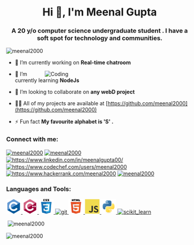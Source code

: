 <h1 align="center">Hi 👋, I'm Meenal Gupta</h1>
<h3 align="center">A 20 y/o computer science undergraduate student . I have a soft spot for technology and communities.</h3>

<p align="left"> <img src="https://komarev.com/ghpvc/?username=meenal2000&label=Profile%20views&color=0e75b6&style=flat" alt="meenal2000" /> </p>

- 🔭 I’m currently working on **Real-time chatroom**
<img align="right" alt="Coding" width="400" src="https://cdn.dribbble.com/users/2646423/screenshots/5507196/computer.gif">

- 🌱 I’m currently learning **NodeJs**

- 👯 I’m looking to collaborate on **any webD project**

- 👨‍💻 All of my projects are available at [https://github.com/meenal2000](https://github.com/meenal2000)

- ⚡ Fun fact **My favourite alphabet is 'S' .**

<h3 align="left">Connect with me:</h3>
<p align="left">
<a href="https://dev.to/meenal2000" target="blank"><img align="center" src="https://cdn.jsdelivr.net/npm/simple-icons@3.0.1/icons/dev-dot-to.svg" alt="meenal2000" height="30" width="40" /></a>
<a href="https://twitter.com/meenal2000" target="blank"><img align="center" src="https://raw.githubusercontent.com/rahuldkjain/github-profile-readme-generator/master/src/images/icons/Social/twitter.svg" alt="meenal2000" height="30" width="40" /></a>
<a href="https://linkedin.com/in/https://www.linkedin.com/in/meenalgupta00/" target="blank"><img align="center" src="https://raw.githubusercontent.com/rahuldkjain/github-profile-readme-generator/master/src/images/icons/Social/linked-in-alt.svg" alt="https://www.linkedin.com/in/meenalgupta00/" height="30" width="40" /></a>
<a href="https://www.codechef.com/users/https://www.codechef.com/users/meenal2000" target="blank"><img align="center" src="https://cdn.jsdelivr.net/npm/simple-icons@3.1.0/icons/codechef.svg" alt="https://www.codechef.com/users/meenal2000" height="30" width="40" /></a>
<a href="https://www.hackerrank.com/https://www.hackerrank.com/meenal2000" target="blank"><img align="center" src="https://raw.githubusercontent.com/rahuldkjain/github-profile-readme-generator/master/src/images/icons/Social/hackerrank.svg" alt="https://www.hackerrank.com/meenal2000" height="30" width="40" /></a>
<a href="https://codeforces.com/profile/meenal2000" target="blank"><img align="center" src="https://cdn.jsdelivr.net/npm/simple-icons@3.0.1/icons/codeforces.svg" alt="meenal2000" height="30" width="40" /></a>
</p>

<h3 align="left">Languages and Tools:</h3>
<p align="left"> <a href="https://www.cprogramming.com/" target="_blank"> <img src="https://raw.githubusercontent.com/devicons/devicon/master/icons/c/c-original.svg" alt="c" width="40" height="40"/> </a> <a href="https://www.w3schools.com/cpp/" target="_blank"> <img src="https://raw.githubusercontent.com/devicons/devicon/master/icons/cplusplus/cplusplus-original.svg" alt="cplusplus" width="40" height="40"/> </a> <a href="https://www.w3schools.com/css/" target="_blank"> <img src="https://raw.githubusercontent.com/devicons/devicon/master/icons/css3/css3-original-wordmark.svg" alt="css3" width="40" height="40"/> </a> <a href="https://git-scm.com/" target="_blank"> <img src="https://www.vectorlogo.zone/logos/git-scm/git-scm-icon.svg" alt="git" width="40" height="40"/> </a> <a href="https://www.w3.org/html/" target="_blank"> <img src="https://raw.githubusercontent.com/devicons/devicon/master/icons/html5/html5-original-wordmark.svg" alt="html5" width="40" height="40"/> </a> <a href="https://developer.mozilla.org/en-US/docs/Web/JavaScript" target="_blank"> <img src="https://raw.githubusercontent.com/devicons/devicon/master/icons/javascript/javascript-original.svg" alt="javascript" width="40" height="40"/> </a> <a href="https://www.python.org" target="_blank"> <img src="https://raw.githubusercontent.com/devicons/devicon/master/icons/python/python-original.svg" alt="python" width="40" height="40"/> </a> <a href="https://scikit-learn.org/" target="_blank"> <img src="https://upload.wikimedia.org/wikipedia/commons/0/05/Scikit_learn_logo_small.svg" alt="scikit_learn" width="40" height="40"/> </a> </p>

<p>&nbsp;<img align="center" src="https://github-readme-stats.vercel.app/api?username=meenal2000&show_icons=true&locale=en" alt="meenal2000" /></p>

<p><img align="center" src="https://github-readme-streak-stats.herokuapp.com/?user=meenal2000&" alt="meenal2000" /></p>


